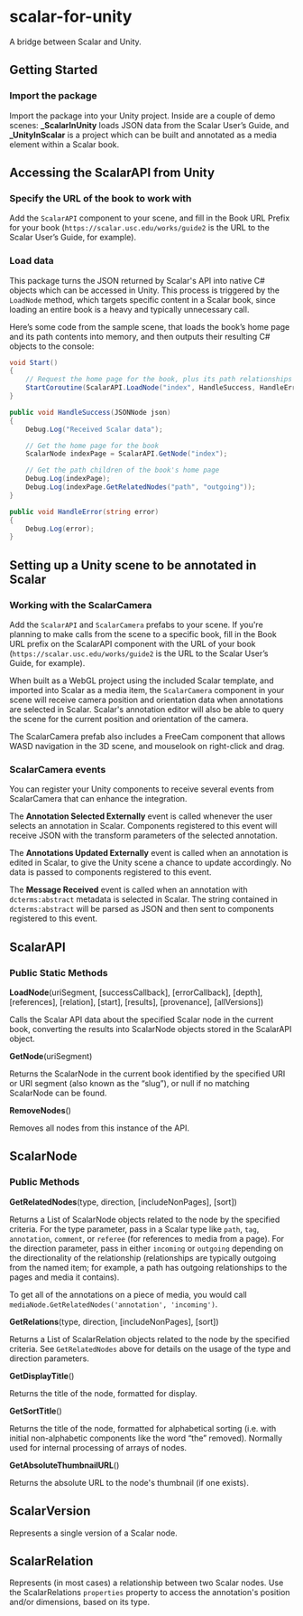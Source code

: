 # scalar-for-unity
A bridge between Scalar and Unity.
## Getting Started
### Import the package
Import the package into your Unity project. Inside are a couple of demo scenes: **_ScalarInUnity** loads JSON data from the Scalar User’s Guide, and **_UnityInScalar** is a project which can be built and annotated as a media element within a Scalar book.
## Accessing the ScalarAPI from Unity
### Specify the URL of the book to work with
Add the `ScalarAPI` component to your scene, and fill in the Book URL Prefix for your book (`https://scalar.usc.edu/works/guide2` is the URL to the Scalar User’s Guide, for example).
### Load data
This package turns the JSON returned by Scalar's API into native C# objects which can be accessed in Unity. This process is triggered by the `LoadNode` method, which targets specific content in a Scalar book, since loading an entire book is a heavy and typically unnecessary call.

Here’s some code from the sample scene, that loads the book’s home page and its path contents into memory, and then outputs their resulting C# objects to the console:

```csharp
void Start()
{
    // Request the home page for the book, plus its path relationships
    StartCoroutine(ScalarAPI.LoadNode("index", HandleSuccess, HandleError, 1, false, "path"));
}

public void HandleSuccess(JSONNode json)
{
    Debug.Log("Received Scalar data");

    // Get the home page for the book
    ScalarNode indexPage = ScalarAPI.GetNode("index");

    // Get the path children of the book's home page
    Debug.Log(indexPage);
    Debug.Log(indexPage.GetRelatedNodes("path", "outgoing"));
}

public void HandleError(string error)
{
    Debug.Log(error);
}
```
## Setting up a Unity scene to be annotated in Scalar
### Working with the ScalarCamera
Add the `ScalarAPI` and `ScalarCamera` prefabs to your scene. If you're planning to make calls from the scene to a specific book, fill in the Book URL prefix on the ScalarAPI component with the URL of your book (`https://scalar.usc.edu/works/guide2` is the URL to the Scalar User’s Guide, for example).

When built as a WebGL project using the included Scalar template, and imported into Scalar as a media item, the `ScalarCamera` component in your scene will receive camera position and orientation data when annotations are selected in Scalar. Scalar's annotation editor will also be able to query the scene for the current position and orientation of the camera.

The ScalarCamera prefab also includes a FreeCam component that allows WASD navigation in the 3D scene, and mouselook on right-click and drag.

### ScalarCamera events
You can register your Unity components to receive several events from ScalarCamera that can enhance the integration.

The **Annotation Selected Externally** event is called whenever the user selects an annotation in Scalar. Components registered to this event will receive JSON with the transform parameters of the selected annotation.

The **Annotations Updated Externally** event is called when an annotation is edited in Scalar, to give the Unity scene a chance to update accordingly. No data is passed to components registered to this event.

The **Message Received** event is called when an annotation with `dcterms:abstract` metadata is selected in Scalar. The string contained in `dcterms:abstract` will be parsed as JSON and then sent to components registered to this event.
## ScalarAPI
### Public Static Methods
**LoadNode**(uriSegment, [successCallback], [errorCallback], [depth], [references], [relation], [start], [results], [provenance], [allVersions])

Calls the Scalar API data about the specified Scalar node in the current book, converting the results into ScalarNode objects stored in the ScalarAPI object.

**GetNode**(uriSegment)

Returns the ScalarNode in the current book identified by the specified URI or URI segment (also known as the “slug”), or null if no matching ScalarNode can be found.

**RemoveNodes**()

Removes all nodes from this instance of the API.

## ScalarNode
### Public Methods
**GetRelatedNodes**(type, direction, [includeNonPages], [sort])

Returns a List of ScalarNode objects related to the node by the specified criteria. For the type parameter, pass in a Scalar type like `path`, `tag`, `annotation`, `comment`, or `referee` (for references to media from a page). For the direction parameter, pass in either `incoming` or `outgoing` depending on the directionality of the relationship (relationships are typically outgoing from the named item; for example, a path has outgoing relationships to the pages and media it contains). 

To get all of the annotations on a piece of media, you would call `mediaNode.GetRelatedNodes('annotation', 'incoming')`.

**GetRelations**(type, direction, [includeNonPages], [sort])

Returns a List of ScalarRelation objects related to the node by the specified criteria. See `GetRelatedNodes` above for details on the usage of the type and direction parameters.

**GetDisplayTitle**()

Returns the title of the node, formatted for display.

**GetSortTitle**()

Returns the title of the node, formatted for alphabetical sorting (i.e. with initial non-alphabetic components like the word “the” removed). Normally used for internal processing of arrays of nodes.

**GetAbsoluteThumbnailURL**()

Returns the absolute URL to the node's thumbnail (if one exists).

## ScalarVersion
Represents a single version of a Scalar node.

## ScalarRelation
Represents (in most cases) a relationship between two Scalar nodes. Use the ScalarRelations `properties` property to access the annotation's position and/or dimensions, based on its type.
